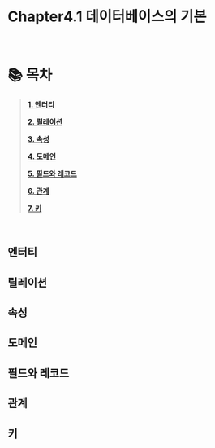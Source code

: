 # Chapter4.1 데이터베이스의 기본

<br>

# 📚 목차

> **[1. 엔터티](#엔터티)**
>
> **[2. 릴레이션](#릴레이션)**
>
> **[3. 속성](#속성)**
> 
> **[4. 도메인](#도메인)**
> 
> **[5. 필드와 레코드](#필드와-레코드)**
> 
> **[6. 관계](#관계)**
> 
> **[7. 키](#키)**


<br>

## 엔터티

## 릴레이션

## 속성

## 도메인

## 필드와 레코드

## 관계

## 키